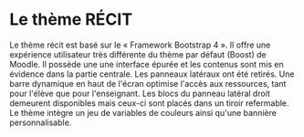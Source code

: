 # Le thème RÉCIT
Le thème récit est basé sur le « Framework Bootstrap 4 ». Il offre une expérience utilisateur très différente du thème par défaut (Boost) de Moodle. Il possède une une interface épurée et les contenus sont mis en évidence dans la partie centrale. Les panneaux latéraux ont été retirés. Une barre dynamique en haut de l'écran optimise l'accès aux ressources, tant pour l'élève que pour l'enseignant. Les blocs du panneau latéral droit demeurent disponibles mais ceux-ci sont placés dans un tiroir refermable. Le thème intègre un jeu de variables de couleurs ainsi qu'une bannière personnalisable.
